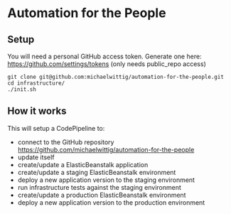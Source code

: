 # Automation for the People

## Setup

You will need a personal GitHub access token. Generate one here: https://github.com/settings/tokens (only needs public_repo access)

```
git clone git@github.com:michaelwittig/automation-for-the-people.git
cd infrastructure/
./init.sh
```

## How it works

This will setup a CodePipeline to:

* connect to the GitHub repository https://github.com/michaelwittig/automation-for-the-people
* update itself
* create/update a ElasticBeanstalk application
* create/update a staging ElasticBeanstalk environment
* deploy a new application version to the staging environment
* run infrastructure tests against the staging environment
* create/update a production ElasticBeanstalk environment
* deploy a new application version to the production environment
